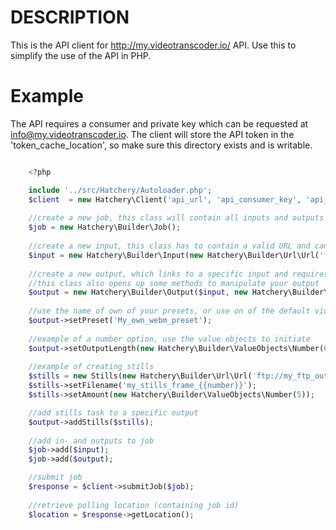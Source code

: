 DESCRIPTION
===========
This is the API client for http://my.videotranscoder.io/ API. Use this to simplify the use of the API in PHP.

Example
=======

The API requires a consumer and private key which can be requested at info@my.videotranscoder.io. 
The client will store the API token in the 'token_cache_location', so make sure this directory exists and is writable. 

```php

    <?php

    include '../src/Hatchery/Autoloader.php';
    $client  = new Hatchery\Client('api_url', 'api_consumer_key', 'api_private_key', 'token_cache_location');
    
    //create a new job, this class will contain all inputs and outputs
    $job = new Hatchery\Builder\Job();
    
    //create a new input, this class has to contain a valid URL and can be used to create outputs
    $input = new Hatchery\Builder\Input(new Hatchery\Builder\Url\Url('ftp://my_ftp_in_location.com/folder/input_file.mp4'));
    
    //create a new output, which links to a specific input and requires an output URL
    //this class also opens up some methods to manipulate your output
    $output = new Hatchery\Builder\Output($input, new Hatchery\Builder\Url\Url('ftp://my_ftp_out_location.com/folder/output_file.webm'));
    
    //use the name of own of your presets, or use on of the default video-transcoder presets
    $output->setPreset('My_own_webm_preset');
    
    //example of a number option, use the value objects to initiate
    $output->setOutputLength(new Hatchery\Builder\ValueObjects\Number(60));
    
    //example of creating stills
    $stills = new Stills(new Hatchery\Builder\Url\Url('ftp://my_ftp_out_location.com/folder/my_stills_folder/'));
    $stills->setFilename('my_stills_frame_{{number}}');
    $stills->setAmount(new Hatchery\Builder\ValueObjects\Number(5));

    //add stills task to a specific output
    $output->addStills($stills);
    
    //add in- and outputs to job
    $job->add($input);
    $job->add($output);

    //submit job
    $response = $client->submitJob($job);
    
    //retrieve polling location (containing job id)
    $location = $response->getLocation();
```